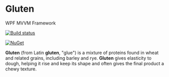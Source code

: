 # Gluten
WPF MVVM Framework

[![Build status](https://ci.appveyor.com/api/projects/status/thhr9y3b1hugiv89?svg=true)](https://ci.appveyor.com/project/pglaspey/gluten)

[![NuGet](https://img.shields.io/nuget/v/Nuget.Core.svg)](https://www.nuget.org/packages/SixtenLabs.Gluten/)

**Gluten** (from Latin **gluten**, "glue") is a mixture of proteins found in wheat and related grains, including barley and rye. **Gluten** gives elasticity to dough, helping it rise and keep its shape and often gives the final product a chewy texture.
